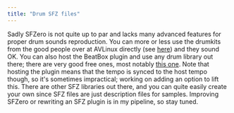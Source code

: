 ```yaml
---
title: "Drum SFZ files"
---
```

Sadly SFZero is not quite up to par and lacks many advanced features for proper
drum sounds reproduction.
You can more or less use the drumkits from the good people over at AVLinux
directly (see [here]) and they sound OK.
You can also host the BeatBox plugin and use any drum library out there; there
are very good free ones, most notably [this one].
Note that hosting the plugin means that the tempo is synced to the host tempo
though, so it's sometimes impractical; working on adding an option to lift this.
There are other SFZ libraries out there, and you can quite easily create
your own since SFZ files are just description files for samples.
Improving SFZero or rewriting an SFZ plugin is in my pipeline, so stay tuned.

[here]:     http://www.bandshed.net/avldrumkits/
[this one]: https://www.powerdrumkit.com/
